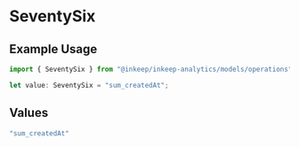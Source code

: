 # SeventySix

## Example Usage

```typescript
import { SeventySix } from "@inkeep/inkeep-analytics/models/operations";

let value: SeventySix = "sum_createdAt";
```

## Values

```typescript
"sum_createdAt"
```